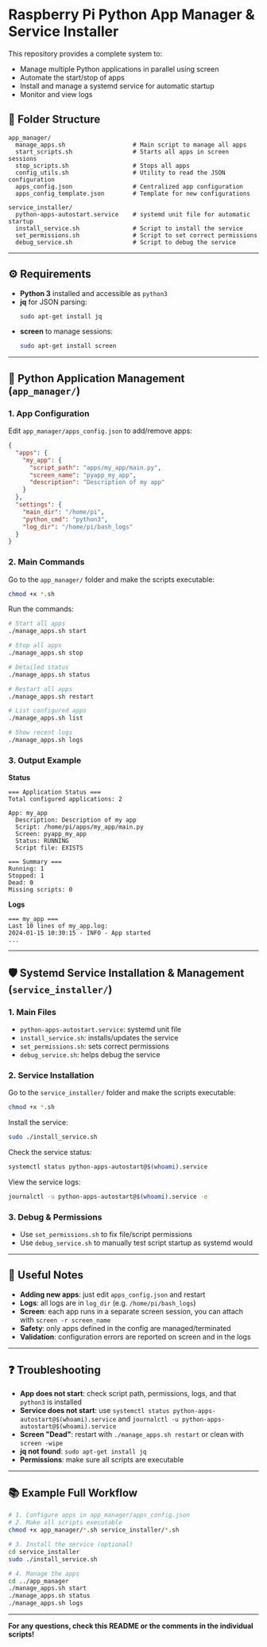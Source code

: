 # Raspberry Pi Python App Manager & Service Installer

This repository provides a complete system to:
- Manage multiple Python applications in parallel using screen
- Automate the start/stop of apps
- Install and manage a systemd service for automatic startup
- Monitor and view logs

## 📁 Folder Structure

```
app_manager/
  manage_apps.sh                   # Main script to manage all apps
  start_scripts.sh                 # Starts all apps in screen sessions
  stop_scripts.sh                  # Stops all apps
  config_utils.sh                  # Utility to read the JSON configuration
  apps_config.json                 # Centralized app configuration
  apps_config_template.json        # Template for new configurations

service_installer/
  python-apps-autostart.service    # systemd unit file for automatic startup
  install_service.sh               # Script to install the service
  set_permissions.sh               # Script to set correct permissions
  debug_service.sh                 # Script to debug the service
```

---

## ⚙️ Requirements

- **Python 3** installed and accessible as `python3`
- **jq** for JSON parsing:
  ```bash
  sudo apt-get install jq
  ```
- **screen** to manage sessions:
  ```bash
  sudo apt-get install screen
  ```

---

## 🚀 Python Application Management (`app_manager/`)

### 1. App Configuration

Edit `app_manager/apps_config.json` to add/remove apps:
```json
{
  "apps": {
    "my_app": {
      "script_path": "apps/my_app/main.py",
      "screen_name": "pyapp_my_app",
      "description": "Description of my app"
    }
  },
  "settings": {
    "main_dir": "/home/pi",
    "python_cmd": "python3",
    "log_dir": "/home/pi/bash_logs"
  }
}
```

### 2. Main Commands

Go to the `app_manager/` folder and make the scripts executable:
```bash
chmod +x *.sh
```

Run the commands:
```bash
# Start all apps
./manage_apps.sh start

# Stop all apps
./manage_apps.sh stop

# Detailed status
./manage_apps.sh status

# Restart all apps
./manage_apps.sh restart

# List configured apps
./manage_apps.sh list

# Show recent logs
./manage_apps.sh logs
```

### 3. Output Example

**Status**
```
=== Application Status ===
Total configured applications: 2

App: my_app
  Description: Description of my app
  Script: /home/pi/apps/my_app/main.py
  Screen: pyapp_my_app
  Status: RUNNING
  Script file: EXISTS

=== Summary ===
Running: 1
Stopped: 1
Dead: 0
Missing scripts: 0
```

**Logs**
```
=== my_app ===
Last 10 lines of my_app.log:
2024-01-15 10:30:15 - INFO - App started
...
```

---

## 🛡️ Systemd Service Installation & Management (`service_installer/`)

### 1. Main Files
- `python-apps-autostart.service`: systemd unit file
- `install_service.sh`: installs/updates the service
- `set_permissions.sh`: sets correct permissions
- `debug_service.sh`: helps debug the service

### 2. Service Installation

Go to the `service_installer/` folder and make the scripts executable:
```bash
chmod +x *.sh
```

Install the service:
```bash
sudo ./install_service.sh
```

Check the service status:
```bash
systemctl status python-apps-autostart@$(whoami).service
```

View the service logs:
```bash
journalctl -u python-apps-autostart@$(whoami).service -e
```

### 3. Debug & Permissions

- Use `set_permissions.sh` to fix file/script permissions
- Use `debug_service.sh` to manually test script startup as systemd would

---

## 📝 Useful Notes

- **Adding new apps**: just edit `apps_config.json` and restart
- **Logs**: all logs are in `log_dir` (e.g. `/home/pi/bash_logs`)
- **Screen**: each app runs in a separate screen session, you can attach with `screen -r screen_name`
- **Safety**: only apps defined in the config are managed/terminated
- **Validation**: configuration errors are reported on screen and in the logs

---

## ❓ Troubleshooting

- **App does not start**: check script path, permissions, logs, and that `python3` is installed
- **Service does not start**: use `systemctl status python-apps-autostart@$(whoami).service` and `journalctl -u python-apps-autostart@$(whoami).service`
- **Screen "Dead"**: restart with `./manage_apps.sh restart` or clean with `screen -wipe`
- **jq not found**: `sudo apt-get install jq`
- **Permissions**: make sure all scripts are executable

---

## 📚 Example Full Workflow

```bash
# 1. Configure apps in app_manager/apps_config.json
# 2. Make all scripts executable
chmod +x app_manager/*.sh service_installer/*.sh

# 3. Install the service (optional)
cd service_installer
sudo ./install_service.sh

# 4. Manage the apps
cd ../app_manager
./manage_apps.sh start
./manage_apps.sh status
./manage_apps.sh logs
```

---

**For any questions, check this README or the comments in the individual scripts!** 